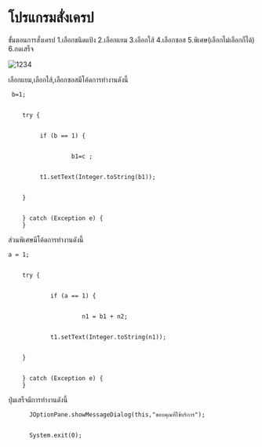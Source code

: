 # โปรแกรมสั่งเครป
ขั้นตอนการสั่งเครป
1.เลือกชนิดแป้ง
2.เลือกแยม
3.เลือกใส้
4.เลือกซอส
5.พิเศษ(เลือกไม่เลือกก็ได้)
6.กดเสร็จ

![1234](https://user-images.githubusercontent.com/45479394/49274115-cfef0a80-f4a9-11e8-86dc-5c9f543e6d1f.PNG)


เลือกแยม,เลือกใส้,เลือกซอสมีโค้ดการทำงานดังนี้
 
 
     b=1;
        
        
        try {
        
        
             if (b == 1) {
        
        
                      b1=c ;
        
        
             t1.setText(Integer.toString(b1));
        
        
        }
        
        
        } catch (Exception e) {
        }
        


ส่วนพิเศษมีโค้ดการทำงานดังนี้


    a = 1;
        
        
        try {
        
        
                if (a == 1) {
        
        
                         n1 = b1 + n2;
        
        
                t1.setText(Integer.toString(n1));
        
        
        }
            
        
        } catch (Exception e) {
        }
          
          
ปุ่มเสร็จมีการทำงานดังนี้
          
          JOptionPane.showMessageDialog(this,"ขอบคุณที่ใช้บริการ");
          
          
          System.exit(0);
